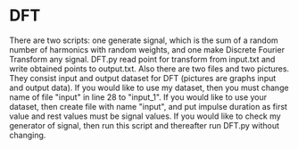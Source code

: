 # DFT
There are two scripts: one generate signal, which is the sum of a random number of harmonics with random weights, and one make Discrete Fourier Transform any signal. 
DFT.py read point for transform from input.txt and write obtained points to output.txt.
Also there are two files and two pictures. They consist input and output dataset for DFT (pictures are graphs input and output data).
If you would like to use my dataset, then you must change name of file "input" in line 28 to "input_1".
If you would like to use your dataset, then create file with name "input", and put impulse duration as first value and rest values must be signal values.
If you would like to check my generator of signal, then run this script and thereafter run DFT.py without changing.
